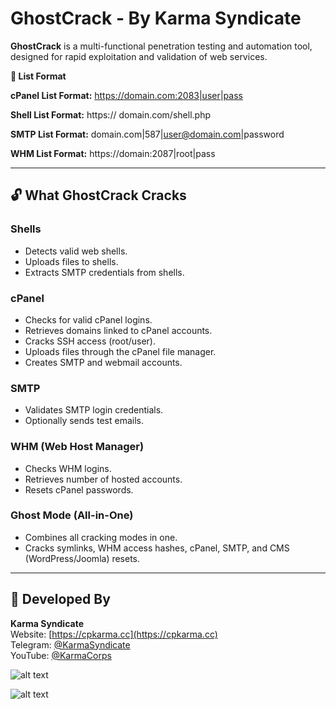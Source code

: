 # GhostCrack - By Karma Syndicate

**GhostCrack** is a multi-functional penetration testing and automation tool, designed for rapid exploitation and validation of web services.

**📝 List Format**

**cPanel List Format:** https://domain.com:2083|user|pass

**Shell List Format:** https:// domain.com/shell.php

**SMTP List Format:** domain.com|587|user@domain.com|password

**WHM List Format:** https://domain:2087|root|pass

---

## 🔓 What GhostCrack Cracks

### Shells
- Detects valid web shells.
- Uploads files to shells.
- Extracts SMTP credentials from shells.

### cPanel
- Checks for valid cPanel logins.
- Retrieves domains linked to cPanel accounts.
- Cracks SSH access (root/user).
- Uploads files through the cPanel file manager.
- Creates SMTP and webmail accounts.

### SMTP
- Validates SMTP login credentials.
- Optionally sends test emails.

### WHM (Web Host Manager)
- Checks WHM logins.
- Retrieves number of hosted accounts.
- Resets cPanel passwords.

### Ghost Mode (All-in-One)
- Combines all cracking modes in one.
- Cracks symlinks, WHM access hashes, cPanel, SMTP, and CMS (WordPress/Joomla) resets.

---

## 👥 Developed By

**Karma Syndicate**  
Website: [https://cpkarma.cc](https://cpkarma.cc)  
Telegram: [@KarmaSyndicate](https://t.me/KarmaSyndicate)  
YouTube: [@KarmaCorps](https://youtube.com/@KarmaCorps)

![alt text](https://raw.githubusercontent.com/cpkarma/img/main/Ghost1.jpg)

![alt text](https://raw.githubusercontent.com/cpkarma/img/main/Ghost2.jpg)
